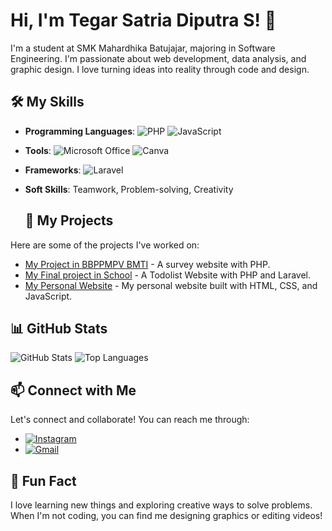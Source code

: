 # Hi, I'm Tegar Satria Diputra S! 👋

I'm a student at SMK Mahardhika Batujajar, majoring in Software Engineering. I'm passionate about web development, data analysis, and graphic design. I love turning ideas into reality through code and design.

## 🛠️ My Skills
- **Programming Languages**: ![PHP](https://img.shields.io/badge/PHP-777BB4?style=for-the-badge&logo=php&logoColor=white) ![JavaScript](https://img.shields.io/badge/JavaScript-F7DF1E?style=for-the-badge&logo=javascript&logoColor=black)
- **Tools**: ![Microsoft Office](https://img.shields.io/badge/Microsoft_Office-D83B01?style=for-the-badge&logo=microsoft-office&logoColor=white) ![Canva](https://img.shields.io/badge/Canva-00C4CC?style=for-the-badge&logo=canva&logoColor=white)
- **Frameworks**: ![Laravel](https://img.shields.io/badge/Laravel-FF2D20?style=for-the-badge&logo=laravel&logoColor=white)
- **Soft Skills**: Teamwork, Problem-solving, Creativity

  ## 🚀 My Projects
Here are some of the projects I've worked on:
- [My Project in BBPPMPV BMTI](https://github.com/tgrstrya/PHP-PKL) - A survey website with PHP.
- [My Final project in School](https://github.com/tgrstrya/TegarsatriaXIIRPL1) - A Todolist Website with PHP and Laravel.
- [My Personal Website](https://github.com/tgrstrya/Personal) - My personal website built with HTML, CSS, and JavaScript.

## 📊 GitHub Stats
![GitHub Stats](https://github-readme-stats.vercel.app/api?username=tegartzy&show_icons=true&theme=radical)
![Top Languages](https://github-readme-stats.vercel.app/api/top-langs/?username=tegartzy&layout=compact&theme=radical)

## 📫 Connect with Me
Let's connect and collaborate! You can reach me through:
- [![Instagram](https://img.shields.io/badge/Instagram-E4405F?style=for-the-badge&logo=instagram&logoColor=white)](https://www.instagram.com/tgrstrya06/)
- [![Gmail](https://img.shields.io/badge/Gmail-D14836?style=for-the-badge&logo=gmail&logoColor=white)](mailto:tegarsatria106@gmail.com)

## 🌟 Fun Fact
I love learning new things and exploring creative ways to solve problems. When I'm not coding, you can find me designing graphics or editing videos!

